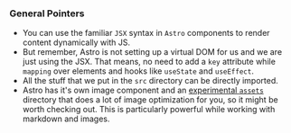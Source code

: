 ### General Pointers

- You can use the familiar `JSX` syntax in `Astro` components to render content dynamically with JS.
- But remember, Astro is not setting up a virtual DOM for us and we are just using the JSX. That means, no need to add a `key` attribute while `mapping` over elements and hooks like `useState` and `useEffect`.
- All the stuff that we put in the `src` directory can be directly imported.
- Astro has it's own image component and an [experimental `assets`](https://docs.astro.build/en/guides/assets/) directory that does a lot of image optimization for you, so it might be worth checking out. This is particularly powerful while working with markdown and images.
